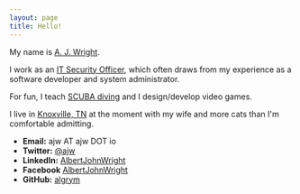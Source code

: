 ```yaml
---
layout: page
title: Hello!
---
```

My name is [A. J. Wright](http://ajw.io).

I work as an [IT Security Officer](https://en.wikipedia.org/wiki/Chief_information_security_officer), which often draws from my experience as a software developer and system administrator.  

For fun, I teach [SCUBA diving](https://www.facebook.com/donsscubaminions) and I design/develop video games.

I live in [Knoxville, TN](https://en.wikipedia.org/wiki/Knoxville,_Tennessee) at the moment with my wife and more cats than I'm comfortable admitting.

- __Email:__ ajw AT ajw DOT io
- __Twitter:__ [@ajw](https://twitter.com/ajw)
- __LinkedIn:__ [AlbertJohnWright](https://linkedin.com/in/albertjohnwright)
- __Facebook__ [AlbertJohnWright](https://facebook.com/albertjohnwright)
- __GitHub:__ [algrym](https://github.com/algrym)
